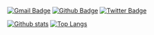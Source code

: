 [![Gmail Badge](https://img.shields.io/badge/-perragnar@gmail.com-c14438?style=flat&logo=Gmail&logoColor=white&link=mailto:perragnar@gmail.com)](mailto:perragnar@gmail.com) [![Github Badge](https://img.shields.io/badge/-perragnar-grey?style=flat&logo=github&logoColor=white&link=https://github.com/perragnar/)](https://www.github.com/perragnar/) [![Twitter Badge](https://img.shields.io/badge/-perragnaredin-00acee?style=flat&logo=twitter&logoColor=white&link=https://twitter.com/perragnaredin/)](https://www.twitter.com/perragnaredin/)

[![Github stats](https://github-readme-stats.vercel.app/api?username=perragnar&show_icons=true&include_all_commits=true)](https://github.com/anuraghazra/github-readme-stats)
[![Top Langs](https://github-readme-stats.vercel.app/api/top-langs/?username=perragnar&layout=compact)](https://github.com/anuraghazra/github-readme-stats)
